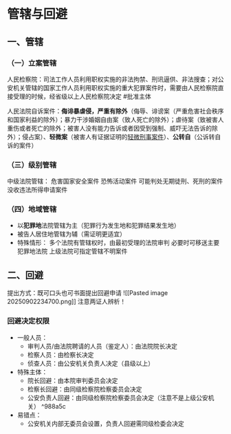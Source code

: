 # 管辖与回避
## 一、管辖
### （一）立案管辖
人民检察院：司法工作人员利用职权实施的非法拘禁、刑讯逼供、非法搜查；对公安机关管辖的国家工作人员利用职权实施的重大犯罪案件时，需要由人民检察院直接受理的时候，经省级以上人民检察院决定 #批准主体 

人民法院自诉案件：**侮诽暴虐侵，严重有除外**（侮辱、诽谤案（严重危害社会秩序和国家利益的除外）；暴力干涉婚姻自由案（致人死亡的除外）；虐待案（致被害人重伤或者死亡的除外；被害人没有能力告诉或者因受到强制、威吓无法告诉的除外）；侵占案）、**轻微案**（被害人有证据证明的[轻微刑事案件](https://zhida.zhihu.com/search?content_id=232853520&content_type=Article&match_order=1&q=%E8%BD%BB%E5%BE%AE%E5%88%91%E4%BA%8B%E6%A1%88%E4%BB%B6&zd_token=eyJhbGciOiJIUzI1NiIsInR5cCI6IkpXVCJ9.eyJpc3MiOiJ6aGlkYV9zZXJ2ZXIiLCJleHAiOjE3NTcwMDA3NDYsInEiOiLovbvlvq7liJHkuovmoYjku7YiLCJ6aGlkYV9zb3VyY2UiOiJlbnRpdHkiLCJjb250ZW50X2lkIjoyMzI4NTM1MjAsImNvbnRlbnRfdHlwZSI6IkFydGljbGUiLCJtYXRjaF9vcmRlciI6MSwiemRfdG9rZW4iOm51bGx9.6Sy88YoRCQk-rCJ1L3G60j_kK72LXVrQMGBwzN6BolY&zhida_source=entity)）、**公转自**（公诉转自诉的案件）
### （三）级别管辖
中级法院管辖：
	危害国家安全案件
	恐怖活动案件
	可能判处无期徒刑、死刑的案件
	没收违法所得申请案件
### （四）地域管辖
- 以**犯罪地**法院管辖为主（犯罪行为发生地和犯罪结果发生地）
- 被告人居住地管辖为辅（需证明更适宜）
- 特殊情形：
	多个法院有管辖权时，由最初受理的法院审判
	必要时可移送主要犯罪地法院
	上级法院可指定管辖不明案件
## 二、回避
提出方式：既可口头也可书面提出回避申请
![[Pasted image 20250902234700.png]]
注意两证人辨析！
### 回避决定权限
- 一般人员：
    - 审判人员/由法院聘请的人员（鉴定人）：由法院院长决定
    - 检察人员：由检察长决定
    - 侦查人员：由公安机关负责人决定（县级以上）
- 特殊主体：
    - 院长回避：由本院审判委员会决定
    - 检察长回避：由同级检察院检察委员会决定
    - 公安负责人回避：由同级检察院检察委员会决定（注意不是上级公安机关） ^988a5c
- 易错点：
    - 公安机关内部无委员会设置，负责人回避需同级检委会决定

